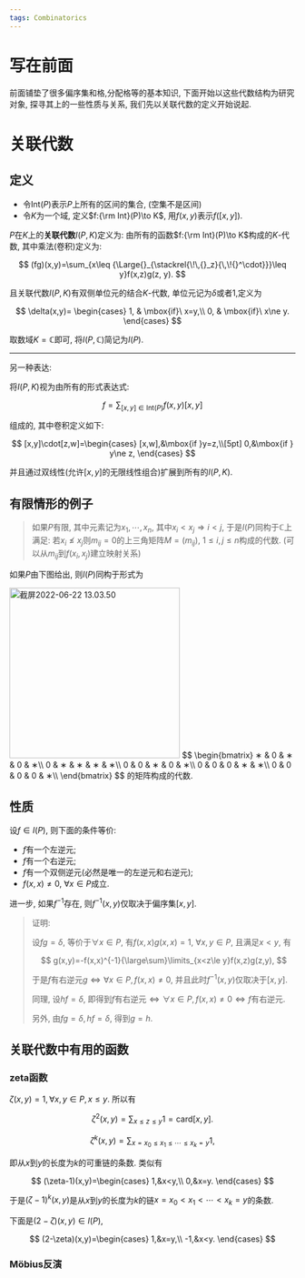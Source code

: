 ```yaml
---
tags: Combinatorics
---
```




# 写在前面

前面铺垫了很多偏序集和格,分配格等的基本知识, 下面开始以这些代数结构为研究对象, 探寻其上的一些性质与关系, 我们先以关联代数的定义开始说起.



# 关联代数

## 定义

-   令$\mathrm{Int}(P)$表示$P$上所有的区间的集合, (空集不是区间)
-   令$K$为一个域, 定义$f:{\rm Int}(P)\to K$, 用$f(x,y)$表示$f([x,y])$.

$P$在$K$上的**关联代数**$I(P,K)$定义为: 由所有的函数$f:{\rm Int}(P)\to K$构成的$K$-代数, 其中乘法(卷积)定义为:



$$
(fg)(x,y)=\sum_{x\leq {\Large{}_{\stackrel{\!\,{}_z}{\,\!{}^\cdot}}}\leq y}f(x,z)g(z, y).
$$



且关联代数$I(P,K)$有双侧单位元的结合$K$-代数, 单位元记为$\delta$或者$1$,定义为



$$
\delta(x,y)=
\begin{cases}
1, & \mbox{if}\  x=y,\\
0, & \mbox{if}\  x\ne y.
\end{cases}
$$


取数域$K=\mathbb C$即可, 将$I(P,\mathbb C)$简记为$I(P)$.

---

另一种表达:

将$I(P,K)$视为由所有的形式表达式:



$$
f=\sum_{[x,y]\in \mathrm{Int}(P)}f(x,y)[x,y]
$$



组成的, 其中卷积定义如下:



$$
[x,y]\cdot[z,w]=\begin{cases}
[x,w],&\mbox{if }y=z,\\[5pt]
0,&\mbox{if } y\ne z,
\end{cases}
$$



并且通过双线性(允许$[x,y]$的无限线性组合)扩展到所有的$I(P,K)$.



## 有限情形的例子

>   如果$P$有限, 其中元素记为$x_1,\cdots,x_n$, 其中$x_i<x_j\Rightarrow i<j$, 于是$I(P)$同构于$\mathbb C$上满足: 若$x_i\not\leq x_j$则$m_{ij}=0$的上三角矩阵$M=(m_{ij}),\ 1\le i,j\le n$构成的代数. (可以从$m_{ij}$到$f(x_i,x_j)$建立映射关系)



如果$P$由下图给出, 则$I(P)$同构于形式为

<img src="https://s2.loli.net/2022/06/22/cfrsyAwQlOHZeMa.jpg" alt="截屏2022-06-22 13.03.50" style="width:300px;" />
$$
\begin{bmatrix}
∗ & 0 & ∗ & 0 & ∗\\
0 & ∗ & ∗ & ∗ & ∗\\
0 & 0 & ∗ & 0 & ∗\\
0 & 0 & 0 & ∗ & ∗\\
0 & 0 & 0 & 0 & ∗\\
\end{bmatrix}
$$
的矩阵构成的代数. 



## 性质

设$f\in I(P)$, 则下面的条件等价:

-   $f$有一个左逆元;
-   $f$有一个右逆元;
-   $f$有一个双侧逆元(必然是唯一的左逆元和右逆元);
-   $f(x,x)\ne0,\ \forall x\in P$成立.

进一步, 如果$f^{-1}$存在, 则$f^{-1}(x,y)$仅取决于偏序集$[x,y]$.

>   证明:
>
>   设$fg=\delta$, 等价于$\forall x\in P$, 有$f(x,x)g(x,x)=1$, $\forall x,y\in P$, 且满足$x<y$, 有
>
>   
>
>   $$
>   g(x,y)=-f(x,x)^{-1}{\large\sum}\limits_{x<z\le y}f(x,z)g(z,y),
>   $$
>
>   
>
>   于是$f$有右逆元$g\iff \forall x\in P, f(x,x)\ne0$, 并且此时$f^{-1}(x,y)$仅取决于$[x,y]$.  
>
>   同理, 设$hf=\delta$, 即得到$f$有右逆元$\iff\forall x\in P, f(x,x)\ne0\iff f$有右逆元.
>
>   另外, 由$fg=\delta,hf=\delta$, 得到$g=h$. 



## 关联代数中有用的函数

### zeta函数

$\zeta(x,y)=1,\forall x,y\in P, x\le y$. 所以有



$$
\zeta^2(x,y)=\sum_{x\le z\le y}1=\mbox{card}[x,y].
$$

$$
\zeta^k(x,y)=\sum_{x=x_0\le x_1\le\cdots \le x_k= y}1,
$$



即从$x$到$y$的长度为$k$的可重链的条数. 类似有



$$
(\zeta-1)(x,y)=\begin{cases}
1,&x<y,\\
0,&x=y.
\end{cases}
$$



于是$(\zeta-1)^k(x,y)$是从$x$到$y$的长度为$k$的链$x=x_0< x_1<\cdots < x_k= y$的条数. 





下面是$(2-\zeta)(x,y)\in I(P)$, 


$$
(2-\zeta)(x,y)=\begin{cases}
1,&x=y,\\
-1,&x<y.
\end{cases}
$$




### Möbius反演